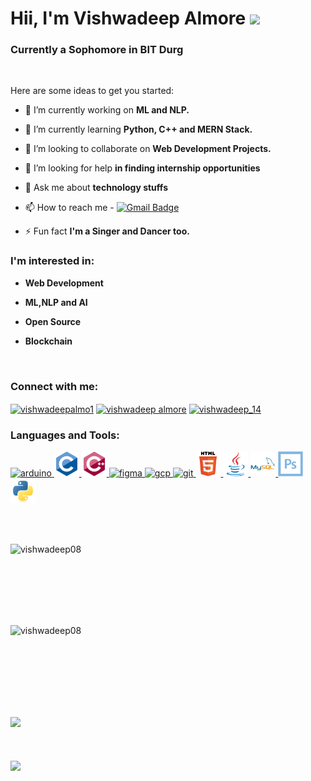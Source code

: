 <h1 align="left">Hii, I'm Vishwadeep Almore <img src = "https://raw.githubusercontent.com/MartinHeinz/MartinHeinz/master/wave.gif" width = 50px></h1>
<h3 align="left">Currently a Sophomore in BIT Durg</h3>
<br>

Here are some ideas to get you started:

- 🔭 I’m currently working on **ML and NLP.**

- 🧠  I’m currently learning **Python, C++ and MERN Stack.**

- 👯 I’m looking to collaborate on **Web Development Projects.**

- 🤝 I’m looking for help **in finding internship opportunities**

- 💬 Ask me about **technology stuffs**

- 📫 How to reach me - [![Gmail Badge](https://img.shields.io/badge/-vishwadeep.almore@gmail.com-db4437?style=flat-square&logo=Gmail&logoColor=white&link=mailto:vishwadeep.almore@gmail.com)](mailto:vishwadeep.almore@gmail.com)

- ⚡ Fun fact **I'm a Singer and Dancer too.**


<h3 align="left">I'm interested in:</h3>
<p align="left">
 
 - **Web Development**
 
 - **ML,NLP and AI**
 
 - **Open Source**
 
 - **Blockchain**
 
 <br>
<h3 align="left">Connect with me:</h3>
<p align="left">
 
<a href="https://twitter.com/vishwadeepalmo1" target="blank"><img align="center" src="https://raw.githubusercontent.com/rahuldkjain/github-profile-readme-generator/master/src/images/icons/Social/twitter.svg" alt="vishwadeepalmo1" height="30" width="40" /></a>
<a href="https://linkedin.com/in/vishwadeep almore" target="blank"><img align="center" src="https://raw.githubusercontent.com/rahuldkjain/github-profile-readme-generator/master/src/images/icons/Social/linked-in-alt.svg" alt="vishwadeep almore" height="30" width="40" /></a>
<a href="https://instagram.com/vishwadeep_14" target="blank"><img align="center" src="https://raw.githubusercontent.com/rahuldkjain/github-profile-readme-generator/master/src/images/icons/Social/instagram.svg" alt="vishwadeep_14" height="30" width="40" /></a>
</p>

<h3 align="left">Languages and Tools:</h3>
<p align="left"> <a href="https://www.arduino.cc/" target="_blank" rel="noreferrer"> <img src="https://cdn.worldvectorlogo.com/logos/arduino-1.svg" alt="arduino" width="40" height="40"/> </a> <a href="https://www.cprogramming.com/" target="_blank" rel="noreferrer"> <img src="https://raw.githubusercontent.com/devicons/devicon/master/icons/c/c-original.svg" alt="c" width="40" height="40"/> </a> <a href="https://www.w3schools.com/cpp/" target="_blank" rel="noreferrer"> <img src="https://raw.githubusercontent.com/devicons/devicon/master/icons/cplusplus/cplusplus-original.svg" alt="cplusplus" width="40" height="40"/> </a> <a href="https://www.figma.com/" target="_blank" rel="noreferrer"> <img src="https://www.vectorlogo.zone/logos/figma/figma-icon.svg" alt="figma" width="40" height="40"/> </a> <a href="https://cloud.google.com" target="_blank" rel="noreferrer"> <img src="https://www.vectorlogo.zone/logos/google_cloud/google_cloud-icon.svg" alt="gcp" width="40" height="40"/> </a> <a href="https://git-scm.com/" target="_blank" rel="noreferrer"> <img src="https://www.vectorlogo.zone/logos/git-scm/git-scm-icon.svg" alt="git" width="40" height="40"/> </a> <a href="https://www.w3.org/html/" target="_blank" rel="noreferrer"> <img src="https://raw.githubusercontent.com/devicons/devicon/master/icons/html5/html5-original-wordmark.svg" alt="html5" width="40" height="40"/> </a> <a href="https://www.java.com" target="_blank" rel="noreferrer"> <img src="https://raw.githubusercontent.com/devicons/devicon/master/icons/java/java-original.svg" alt="java" width="40" height="40"/> </a> <a href="https://www.mysql.com/" target="_blank" rel="noreferrer"> <img src="https://raw.githubusercontent.com/devicons/devicon/master/icons/mysql/mysql-original-wordmark.svg" alt="mysql" width="40" height="40"/> </a> <a href="https://www.photoshop.com/en" target="_blank" rel="noreferrer"> <img src="https://raw.githubusercontent.com/devicons/devicon/master/icons/photoshop/photoshop-line.svg" alt="photoshop" width="40" height="40"/> </a> <a href="https://www.python.org" target="_blank" rel="noreferrer"> <img src="https://raw.githubusercontent.com/devicons/devicon/master/icons/python/python-original.svg" alt="python" width="40" height="40"/> </a> </p>

<br></br><p><img align="left" src="https://github-readme-stats.vercel.app/api/top-langs?username=vishwadeep08&show_icons=true&locale=en&layout=compact" alt="vishwadeep08" /></p>

<br></br>
<br></br>

<br></br><p>&nbsp;<img align="left" src="https://github-readme-stats.vercel.app/api?username=vishwadeep08&show_icons=true&locale=en" alt="vishwadeep08" /></p>

<br></br>
<br></br>
<br></br>

<img src="https://github-readme-streak-stats.herokuapp.com/?user=vishwadeep08&">
<br></br>
<br></br>
<img src="https://activity-graph.herokuapp.com/graph?username=vishwadeep08&bg_color=58A6FF&color=000000&line=FFFFFF&point=27346F">

